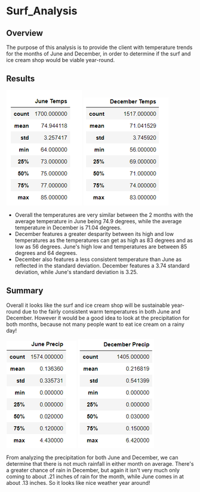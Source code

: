 # Surf_Analysis

## Overview
The purpose of this analysis is to provide the client with temperature trends for the months of June and December, in order to determine if the surf and ice cream shop would be viable year-round.

## Results
![image](https://github.com/awill1786/surfs_up/blob/main/June%20Temps.png?raw=true) 
![image](https://github.com/awill1786/surfs_up/blob/main/December%20Temps.png?raw=true)

- Overall the temperatures are very similar between the 2 months with the average temperature in June being 74.9 degrees, while the average temperature in December is 71.04 degrees.
- December features a greater desparity between its high and low temperatures as the temperatures can get as high as 83 degrees and as low as 56 degrees. June's high low and temperatures are between 85 degrees and 64 degrees.
- December also features a less consistent temperature than June as reflected in the standard deviation. December features a 3.74 standard deviation, while June's standard deviation is 3.25.

## Summary
Overall it looks like the surf and ice cream shop will be sustainable year-round due to the fairly consistent warm temperatures in both June and December. However it would be a good idea to look at the precipitation for both months, because not many people want to eat ice cream on a rainy day!

![image](https://github.com/awill1786/surfs_up/blob/main/June%20Precip.png?raw=true)
![image](https://github.com/awill1786/surfs_up/blob/main/December%20Precip.png?raw=true)

From analyzing the precipitation for both June and December, we can determine that there is not much rainfall in either month on average. There's a greater chance of rain in December, but again it isn't very much only coming to about .21 inches of rain for the month, while June comes in at about .13 inches. So it looks like nice weather year around!
